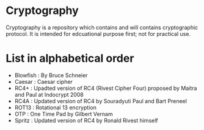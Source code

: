 # Cryptography
Cryptography is a repository which contains and will contains cryptographic protocol. It is intended for edcuational purpose first; not for practical use.

# List in alphabetical order
- Blowfish : By Bruce Schneier
- Caesar : Caesar cipher
- RC4+ : Upadted version of RC4 (Rivest Cipher Four) proposed by Maitra and Paul at Indocrypt 2008
- RC4A : Updated version of RC4 by Souradyuti Paul and Bart Preneel
- ROT13 : Rotational 13 encryption
- OTP : One Time Pad by Gilbert Vernam
- Spritz : Updated version of RC4 by Ronald Rivest himself
